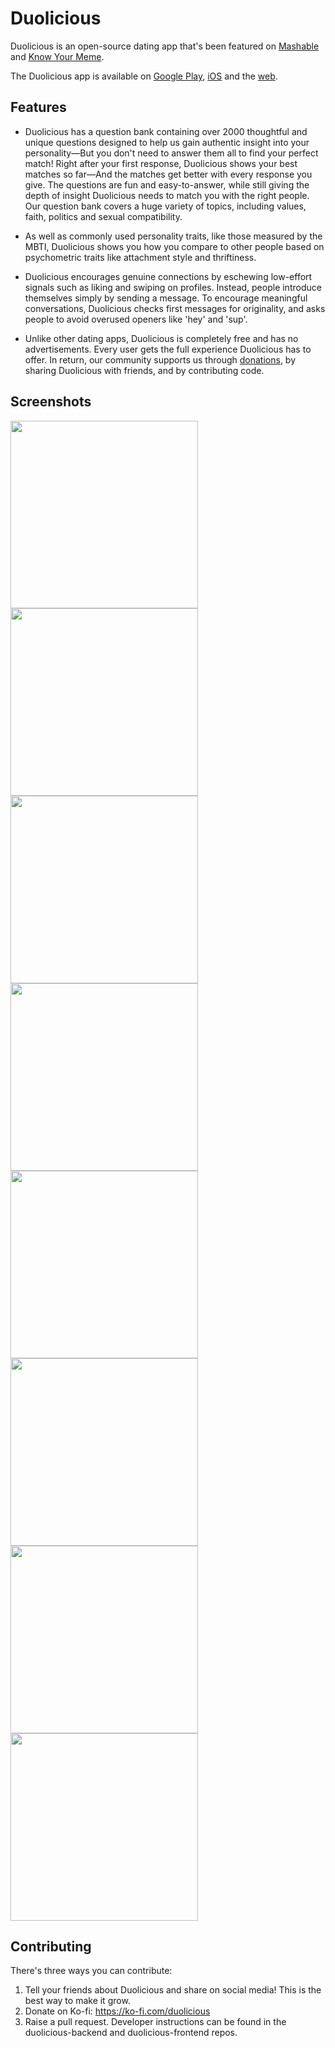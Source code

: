 # Duolicious

Duolicious is an open-source dating app that's been featured on [Mashable](https://mashable.com/article/duolicious-4chan-femcel-dating-app) and [Know Your Meme](https://knowyourmeme.com/memes/sites/duolicious-4chan-dating-app).

The Duolicious app is available on [Google Play](https://play.google.com/store/apps/details?id=app.duolicious), [iOS](https://apps.apple.com/us/app/duolicious-dating-app/id6499066647) and the [web](https://web.duolicious.app/).

## Features

* Duolicious has a question bank containing over 2000 thoughtful and unique questions designed to help us gain authentic insight into your personality—But you don't need to answer them all to find your perfect match! Right after your first response, Duolicious shows your best matches so far—And the matches get better with every response you give. The questions are fun and easy-to-answer, while still giving the depth of insight Duolicious needs to match you with the right people. Our question bank covers a huge variety of topics, including values, faith, politics and sexual compatibility.

* As well as commonly used personality traits, like those measured by the MBTI, Duolicious shows you how you compare to other people based on psychometric traits like attachment style and thriftiness.

* Duolicious encourages genuine connections by eschewing low-effort signals such as liking and swiping on profiles. Instead, people introduce themselves simply by sending a message. To encourage meaningful conversations, Duolicious checks first messages for originality, and asks people to avoid overused openers like 'hey' and 'sup'.

* Unlike other dating apps, Duolicious is completely free and has no advertisements. Every user gets the full experience Duolicious has to offer. In return, our community supports us through [donations](https://ko-fi.com/duolicious), by sharing Duolicious with friends, and by contributing code.

## Screenshots

<img src="https://raw.githubusercontent.com/duolicious/.github/main/images/1.png" width="300">
<img src="https://raw.githubusercontent.com/duolicious/.github/main/images/2.png" width="300">
<img src="https://raw.githubusercontent.com/duolicious/.github/main/images/3.png" width="300">
<img src="https://raw.githubusercontent.com/duolicious/.github/main/images/4.png" width="300">
<img src="https://raw.githubusercontent.com/duolicious/.github/main/images/5.png" width="300">
<img src="https://raw.githubusercontent.com/duolicious/.github/main/images/6.png" width="300">
<img src="https://raw.githubusercontent.com/duolicious/.github/main/images/7.png" width="300">
<img src="https://raw.githubusercontent.com/duolicious/.github/main/images/8.png" width="300">

## Contributing

There's three ways you can contribute:

1. Tell your friends about Duolicious and share on social media! This is the best way to make it grow.
2. Donate on Ko-fi: https://ko-fi.com/duolicious
3. Raise a pull request. Developer instructions can be found in the duolicious-backend and duolicious-frontend repos.
